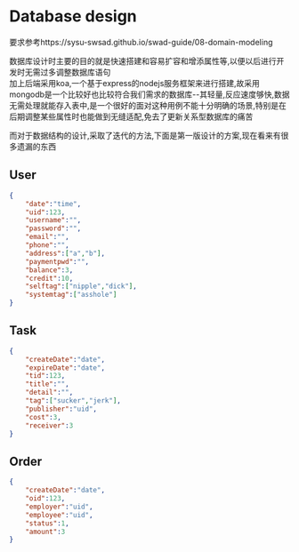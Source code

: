 # Database design

要求参考https://sysu-swsad.github.io/swad-guide/08-domain-modeling

数据库设计时主要的目的就是快速搭建和容易扩容和增添属性等,以便以后进行开发时无需过多调整数据库语句  
加上后端采用koa,一个基于express的nodejs服务框架来进行搭建,故采用mongodb是一个比较好也比较符合我们需求的数据库--其轻量,反应速度够快,数据无需处理就能存入表中,是一个很好的面对这种用例不能十分明确的场景,特别是在后期调整某些属性时也能做到无缝适配,免去了更新关系型数据库的痛苦

而对于数据结构的设计,采取了迭代的方法,下面是第一版设计的方案,现在看来有很多遗漏的东西

## User
```JSON
{
    "date":"time",
    "uid":123,
    "username":"",
    "password":"",
    "email":"",
    "phone":"",
    "address":["a","b"],
    "paymentpwd":"",
    "balance":3,
    "credit":10,
    "selftag":["nipple","dick"],
    "systemtag":["asshole"]
}
```

## Task
```JSON
{
    "createDate":"date",
    "expireDate":"date",
    "tid":123,
    "title":"",
    "detail":"",
    "tag":["sucker","jerk"],
    "publisher":"uid",
    "cost":3,
    "receiver":3
}
```

## Order
```JSON
{
    "createDate":"date",
    "oid":123,
    "employer":"uid",
    "employee":"uid",
    "status":1,
    "amount":3
}
```
